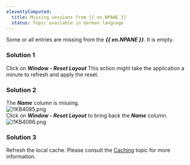 ```yaml
---
eleventyComputed:
  title: Missing sessions from {{ en.NPANE }}
  status: Topic available in German language
---
```

Some or all entries are missing from the ***{{ en.NPANE }}***. It is empty.
### Solution 1
Click on ***Window - Reset Layout*** This action might take the application a minute to refresh and apply the reset.
### Solution 2
The ***Name*** column is missing.  
![!!KB4085.png](https://webdevolutions.azureedge.net/docs/en/kb/KB4085.png)  
Click on ***Window - Reset Layout*** to bring back the ***Name*** column.  
![!!KB4086.png](https://webdevolutions.azureedge.net/docs/en/kb/KB4086.png)
### Solution 3
Refresh the local cache. Please consult the [Caching](/kb/remote-desktop-manager/troubleshooting-articles/caching/) topic for more information.
